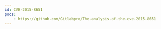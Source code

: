 ```yaml
---
id: CVE-2015-8651
pocs:
    - https://github.com/Gitlabpro/The-analysis-of-the-cve-2015-8651
---
```

